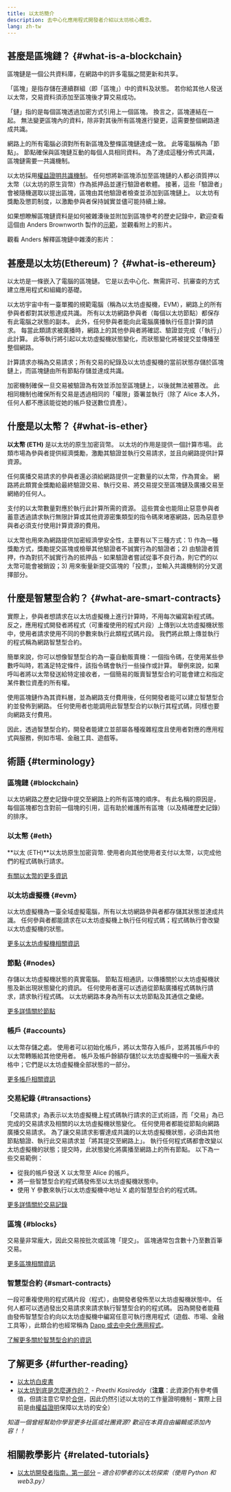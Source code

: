 ```yaml
---
title: 以太坊簡介
description: 去中心化應用程式開發者介紹以太坊核心概念。
lang: zh-tw
---
```


## 甚麼是區塊鏈？ {#what-is-a-blockchain}

區塊鏈是一個公共資料庫，在網路中的許多電腦之間更新和共享。

「區塊」是指存儲在連續群組（即「區塊」）中的資料及狀態。 若你給其他人發送以太幣，交易資料須添加至區塊後才算交易成功。

「鏈」指的是每個區塊透過加密方式引用上一個區塊。 換言之，區塊連結在一起。 無法變更區塊內的資料，除非對其後所有區塊進行變更，這需要整個網路達成共識。

網路上的所有電腦必須對所有新區塊及整條區塊鏈達成一致。 此等電腦稱為「節點」。 節點確保與區塊鏈互動的每個人具相同資料。 為了達成這種分佈式共識，區塊鏈需要一共識機制。

以太坊採用[權益證明共識機制](/developers/docs/consensus-mechanisms/pos/)。 任何想將新區塊添加至區塊鏈的人都必須質押以太幣（以太坊的原生貨幣）作為抵押品並運行驗證者軟體。 接著，這些「驗證者」會被隨機選取以提出區塊，區塊由其他驗證者檢查並添加到區塊鏈上。 以太坊有獎勵及懲罰制度，以激勵參與者保持誠實並儘可能持續上線。

如果想瞭解區塊鏈資料是如何被雜湊後並附加到區塊參考的歷史記錄中，歡迎查看這個由 Anders Brownworth 製作的[示範](https://andersbrownworth.com/blockchain/blockchain)，並觀看附上的影片。

觀看 Anders 解釋區塊鏈中雜湊的影片：

<YouTube id="_160oMzblY8" />

## 甚麼是以太坊(Ethereum)？ {#what-is-ethereum}

以太坊是一條嵌入了電腦的區塊鏈。 它是以去中心化、無需許可、抗審查的方式建立應用程式和組織的基礎。

以太坊宇宙中有一臺單獨的規範電腦（稱為以太坊虛擬機，EVM），網路上的所有參與者都對其狀態達成共識。 所有以太坊網路參與者（每個以太坊節點）都保存有此電腦之狀態的副本。 此外，任何參與者能向此電腦廣播執行任意計算的請求。 每當此類請求被廣播時，網路上的其他參與者將確認、驗證並完成（「執行」）此計算。 此等執行將引起以太坊虛擬機狀態變化，而狀態變化將被提交並傳播至整個網路。

計算請求亦稱為交易請求；所有交易的紀錄及以太坊虛擬機的當前狀態存儲於區塊鏈上，而區塊鏈由所有節點存儲並達成共識。

加密機制確保一旦交易被驗證為有效並添加至區塊鏈上，以後就無法被篡改。 此相同機制也確保所有交易是透過相同的「權限」簽署並執行（除了 Alice 本人外，任何人都不應該能從她的帳戶發送數位資產）。

## 什麼是以太幣？ {#what-is-ether}

**以太幣 (ETH)** 是以太坊的原生加密貨幣。 以太坊的作用是提供一個計算市場。 此類市場為參與者提供經濟獎勵，激勵其驗證並執行交易請求，並且向網路提供計算資源。

任何廣播交易請求的參與者還必須給網路提供一定數量的以太幣，作為賞金。 網路將此類賞金獎勵給最終驗證交易、執行交易、將交易提交至區塊鏈及廣播交易至網絡的任何人。

支付的以太幣數量對應於執行此計算所需的資源。 這些賞金也能阻止惡意參與者蓄意透過請求執行無限計算或其他資源密集類型的指令碼來堵塞網路，因為惡意參與者必須支付使用計算資源的費用。

以太幣也用來為網路提供加密經濟學安全性，主要有以下三種方式：1) 作為一種獎勵方式，獎勵提交區塊或檢舉其他驗證者不誠實行為的驗證者；2) 由驗證者質押，作為對抗不誠實行為的抵押品 - 如果驗證者嘗試從事不良行為，則它們的以太幣可能會被銷毀；3) 用來衡量新提交區塊的「投票」，並輸入共識機制的分叉選擇部分。

## 什麼是智慧型合約？ {#what-are-smart-contracts}

實際上，參與者想請求在以太坊虛擬機上進行計算時，不用每次編寫新程式碼。 反之，應用程式開發者將程式（可重複使用的程式片段）上傳到以太坊虛擬機狀態中，使用者請求使用不同的參數來執行此類程式碼片段。 我們將此類上傳並執行的程式稱為網路智慧型合約。

簡單來說，你可以想像智慧型合約為一臺自動販賣機：一個指令碼，在使用某些參數呼叫時，若滿足特定條件，該指令碼會執行一些操作或計算。 舉例來說，如果呼叫者將以太幣發送給特定接收者，一個簡易的販賣智慧型合約可能會建立和指定某件數位資產的所有權。

使用區塊鏈作為其資料層，並為網路支付費用後，任何開發者能可以建立智慧型合約並發佈到網路。 任何使用者也能調用此智慧型合約以執行其程式碼，同樣也要向網路支付費用。

因此，透過智慧型合約，開發者能建立並部屬各種複雜程度且使用者對應的應用程式與服務，例如市場、金融工具、遊戲等。

## 術語 {#terminology}

### 區塊鏈 {#blockchain}

以太坊網路之歷史記錄中提交至網路上的所有區塊的順序。 有此名稱的原因是，每個區塊都包含對前一個塊的引用，這有助於維護所有區塊（以及精確歷史記錄）的排序。

### 以太幣 {#eth}

**以太 (ETH)**以太坊原生加密貨幣. 使用者向其他使用者支付以太幣，以完成他們的程式碼執行請求。

[有關以太幣的更多資訊](/developers/docs/intro-to-ether/)

### 以太坊虛擬機 {#evm}

以太坊虛擬機為一臺全域虛擬電腦，所有以太坊網路參與者都存儲其狀態並達成共識。 任何參與者都能請求在以太坊虛擬機上執行任何程式碼；程式碼執行會改變以太坊虛擬機的狀態。

[更多以太坊虛擬機相關資訊](/developers/docs/evm/)

### 節點 {#nodes}

存儲以太坊虛擬機狀態的真實電腦。 節點互相通訊，以傳播關於以太坊虛擬機狀態及新出現狀態變化的資訊。 任何使用者還可以透過從節點廣播程式碼執行請求，請求執行程式碼。 以太坊網路本身為所有以太坊節點及其通信之彙總。

[更多詳情關於節點](/developers/docs/nodes-and-clients/)

### 帳戶 {#accounts}

以太幣存儲之處。 使用者可以初始化帳戶，將以太幣存入帳戶，並將其帳戶中的以太幣轉賬給其他使用者。 帳戶及帳戶餘額存儲於以太坊虛擬機中的一張龐大表格中；它們是以太坊虛擬機全部狀態的一部分。

[更多帳戶相關資訊](/developers/docs/accounts/)

### 交易紀錄 {#transactions}

「交易請求」為表示以太坊虛擬機上程式碼執行請求的正式術語，而「交易」為已完成的交易請求及相關的以太坊虛擬機狀態變化。 任何使用者都能從節點向網路廣播交易請求。 為了讓交易請求影響達成共識的以太坊虛擬機狀態，必須由其他節點驗證、執行此交易請求並「將其提交至網路上」。 執行任何程式碼都會改變以太坊虛擬機的狀態；提交時，此狀態變化將廣播至網路上的所有節點。 以下為一些交易範例：

- 從我的帳戶發送 X 以太幣至 Alice 的帳戶。
- 將一些智慧型合約程式碼發佈至以太坊虛擬機狀態中。
- 使用 Y 參數來執行以太坊虛擬機中地址 X 處的智慧型合約的程式碼。

[更多詳情關於交易記錄](/developers/docs/transactions/)

### 區塊 {#blocks}

交易量非常龐大，因此交易按批次或區塊「提交」。 區塊通常包含數十乃至數百筆交易。

[更多區塊相關資訊](/developers/docs/blocks/)

### 智慧型合約 {#smart-contracts}

一段可重複使用的程式碼片段（程式），由開發者發佈至以太坊虛擬機狀態中。 任何人都可以透過發出交易請求來請求執行智慧型合約的程式碼。 因為開發者能藉由發佈智慧型合約向以太坊虛擬機中編寫任意可執行應用程式（遊戲、市場、金融工具等），此類合約也經常稱為 [Dapp 或去中央化應用程式](/developers/docs/dapps/)。

[了解更多關於智慧型合約的資訊](/developers/docs/smart-contracts/)

## 了解更多 {#further-reading}

- [以太坊白皮書](/whitepaper/)
- [以太坊到底是怎麼運作的？](https://www.preethikasireddy.com/post/how-does-ethereum-work-anyway) - _Preethi Kasireddy_（**注意**：此資源仍有參考價值，但請注意它早於[合併](/roadmap/merge)，因此仍然引述以太坊的工作量證明機制 - 實際上目前是由[權益證明](/developers/docs/consensus-mechanisms/pos)保障以太坊的安全）

_知道一個曾經幫助你學習更多社區或社團資源? 歡迎在本頁自由編輯或添加內容！！_

## 相關教學影片 {#related-tutorials}

- [以太坊開發者指南，第一部分](/developers/tutorials/a-developers-guide-to-ethereum-part-one/) _– 適合初學者的以太坊探索（使用 Python 和 web3.py）_
